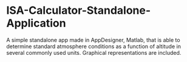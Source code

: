 # ISA-Calculator-Standalone-Application
A simple standalone app made in AppDesigner, Matlab, that is able to determine standard atmosphere conditions as a function of altitude in several commonly used units. Graphical representations are included.

